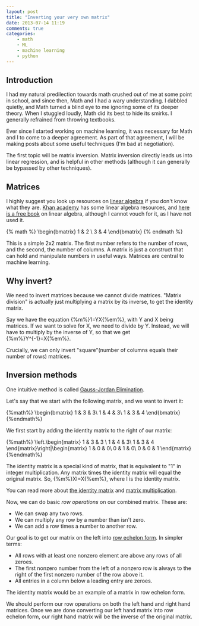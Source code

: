 ```yaml
---
layout: post
title: "Inverting your very own matrix"
date: 2013-07-14 11:19
comments: true
categories:
    - math
    - ML
    - machine learning
    - python
---
```


Introduction
----------------------------

I had my natural predilection towards math crushed out of me at some point in school, and since then, Math and I had a wary understanding.  I dabbled quietly, and Math turned a blind eye to me ignoring some of its deeper theory.  When I stuggled loudly, Math did its best to hide its smirks.  I generally refrained from throwing textbooks.

Ever since I started working on machine learning, it was necessary for Math and I to come to a deeper agreement.  As part of that agreement, I will be making posts about some useful techniques (I'm bad at negotiation).

The first topic will be matrix inversion.  Matrix inversion directly leads us into linear regression, and is helpful in other methods (although it can generally be bypassed by other techniques).

Matrices
----------------------------

I highly suggest you look up resources on [linear algebra](http://en.wikipedia.org/wiki/Linear_algebra) if you don't know what they are.  [Khan academy](https://www.khanacademy.org/math/linear-algebra) has some linear algebra resources, and [here is a free book](http://joshua.smcvt.edu/linearalgebra/#current_version) on linear algebra, although I cannot vouch for it, as I have not used it.

{% math %}
\begin{bmatrix}
1 & 2 \\
3 & 4
\end{bmatrix}
{% endmath %}

This is a simple 2x2 matrix.  The first number refers to the number of rows, and the second, the number of columns.  A matrix is just a construct that can hold and manipulate numbers in useful ways.  Matrices are central to machine learning.

Why invert?
-----------------------------

We need to invert matrices because we cannot divide matrices.  "Matrix division" is actually just multiplying a matrix by its inverse, to get the identity matrix.

Say we have the equation {%m%}1=YX{%em%}, with Y and X being matrices.  If we want to solve for X, we need to divide by Y.  Instead, we will have to multiply by the inverse of Y, so that we get {%m%}Y^{-1}=X{%em%}.

Crucially, we can only invert "square"(number of columns equals their number of rows) matrices.

Inversion methods
------------------------------

One intuitive method is called [Gauss-Jordan Elimination](http://en.wikipedia.org/wiki/Gaussian_elimination).

Let's say that we start with the following matrix, and we want to invert it:

{%math%}
\begin{bmatrix}
1 & 3 & 3\\
1 & 4 & 3\\
1 & 3 & 4
\end{bmatrix}
{%endmath%}

We first start by adding the identity matrix to the right of our matrix:

{%math%}
\left.\begin{matrix}
 1 & 3 & 3 \\
 1 & 4 & 3\\
 1 & 3 & 4
\end{matrix}\right|\begin{matrix}
1 & 0 & 0\\
0 & 1 & 0\\
0 & 0 & 1
\end{matrix}
{%endmath%}

The identity matrix is a special kind of matrix, that is equivalent to "1" in integer multiplication.  Any matrix times the identity matrix will equal the original matrix.  So, {%m%}XI=X{%em%}, where I is the identity matrix.

You can read more about [the identity matrix](http://faculty.wlc.edu/buelow/PRC/nt6-4.htm) and [matrix multiplication](http://www.mathsisfun.com/algebra/matrix-multiplying.html).

Now, we can do basic *row operations* on our combined matrix.  These are:

* We can swap any two rows.
* We can multiply any row by a number than isn't zero.
* We can add a row times a number to another row.

Our goal is to get our matrix on the left into [row echelon form](http://en.wikipedia.org/wiki/Row_echelon_form).  In simpler terms:

* All rows with at least one nonzero element are above any rows of all zeroes.
* The first nonzero number from the left of a nonzero row is always to the right of the first nonzero number of the row above it.
* All entries in a column below a leading entry are zeroes.

The identity matrix would be an example of a matrix in row echelon form.

We should perform our row operations on both the left hand and right hand matrices.  Once we are done converting our left hand matrix into row echelon form, our right hand matrix will be the inverse of the original matrix.